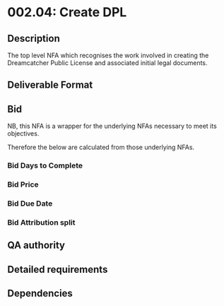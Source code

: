 # 002.04: Create DPL

## Description

The top level NFA which recognises the work involved in creating the Dreamcatcher Public License and associated initial legal documents.


## Deliverable Format

## Bid 

NB, this NFA is a wrapper for the underlying NFAs necessary to meet its objectives.

Therefore the below are calculated from those underlying NFAs.

### Bid Days to Complete

### Bid Price

### Bid Due Date

### Bid Attribution split

## QA authority

## Detailed requirements

## Dependencies
